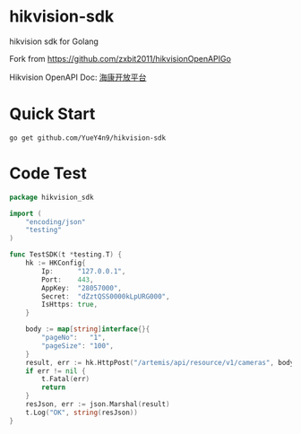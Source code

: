 # hikvision-sdk
hikvision sdk for Golang

Fork from https://github.com/zxbit2011/hikvisionOpenAPIGo

Hikvision OpenAPI Doc: [海康开放平台](https://open.hikvision.com/docs/docId?productId=5c67f1e2f05948198c909700&version=%2Ff95e951cefc54578b523d1738f65f0a1&tagPath=%E5%AF%B9%E6%8E%A5%E6%8C%87%E5%8D%97)

# Quick Start

```shell
go get github.com/YueY4n9/hikvision-sdk
```

# Code Test

```go
package hikvision_sdk

import (
	"encoding/json"
	"testing"
)

func TestSDK(t *testing.T) {
	hk := HKConfig{
		Ip:      "127.0.0.1",
		Port:    443,
		AppKey:  "28057000",
		Secret:  "dZztQSS0000kLpURG000",
		IsHttps: true,
	}

	body := map[string]interface{}{
		"pageNo":   "1",
		"pageSize": "100",
	}
	result, err := hk.HttpPost("/artemis/api/resource/v1/cameras", body, 15)
	if err != nil {
		t.Fatal(err)
		return
	}
	resJson, err := json.Marshal(result)
	t.Log("OK", string(resJson))
}
```